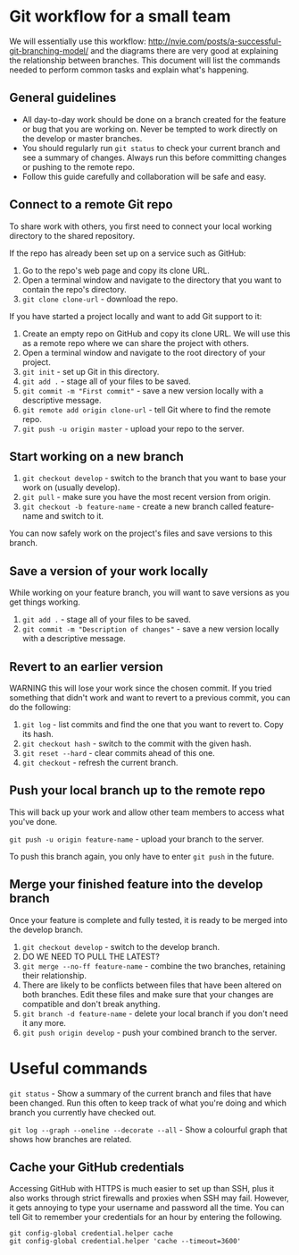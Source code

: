 # Git workflow for a small team

We will essentially use this workflow: http://nvie.com/posts/a-successful-git-branching-model/ and the diagrams there are very good at explaining the relationship between branches. This document will list the commands needed to perform common tasks and explain what's happening.


## General guidelines

- All day-to-day work should be done on a branch created for the feature or bug that you are working on. Never be tempted to work directly on the develop or master branches.
- You should regularly run `git status` to check your current branch and see a summary of changes. Always run this before committing changes or pushing to the remote repo.
- Follow this guide carefully and collaboration will be safe and easy.


## Connect to a remote Git repo

To share work with others, you first need to connect your local working directory to the shared repository.

If the repo has already been set up on a service such as GitHub:

1. Go to the repo's web page and copy its clone URL.
1. Open a terminal window and navigate to the directory that you want to contain the repo's directory.
1. `git clone clone-url` - download the repo.

If you have started a project locally and want to add Git support to it:

1. Create an empty repo on GitHub and copy its clone URL. We will use this as a remote repo where we can share the project with others.
1. Open a terminal window and navigate to the root directory of your project.
1. `git init` - set up Git in this directory.
1. `git add .` - stage all of your files to be saved.
1. `git commit -m "First commit"` - save a new version locally with a descriptive message. 
1. `git remote add origin clone-url` - tell Git where to find the remote repo.
1. `git push -u origin master` - upload your repo to the server.


## Start working on a new branch

1. `git checkout develop` - switch to the branch that you want to base your work on (usually develop).
1. `git pull` - make sure you have the most recent version from origin.
1. `git checkout -b feature-name` - create a new branch called feature-name and switch to it.

You can now safely work on the project's files and save versions to this branch.


## Save a version of your work locally

While working on your feature branch, you will want to save versions as you get things working.

1. `git add .` - stage all of your files to be saved.
1. `git commit -m "Description of changes"` - save a new version locally with a descriptive message.


## Revert to an earlier version

WARNING this will lose your work since the chosen commit. If you tried something that didn't work and want to revert to a previous commit, you can do the following:

1. `git log` - list commits and find the one that you want to revert to. Copy its hash.
1. `git checkout hash` - switch to the commit with the given hash.
1. `git reset --hard` - clear commits ahead of this one.
1. `git checkout` - refresh the current branch.


## Push your local branch up to the remote repo

This will back up your work and allow other team members to access what you've done.

`git push -u origin feature-name` - upload your branch to the server.

To push this branch again, you only have to enter `git push` in the future.


## Merge your finished feature into the develop branch

Once your feature is complete and fully tested, it is ready to be merged into the develop branch.

1. `git checkout develop` - switch to the develop branch.
1. DO WE NEED TO PULL THE LATEST?
1. `git merge --no-ff feature-name` - combine the two branches, retaining their relationship.
1. There are likely to be conflicts between files that have been altered on both branches. Edit these files and make sure that your changes are compatible and don't break anything.
1. `git branch -d feature-name` - delete your local branch if you don't need it any more.
1. `git push origin develop` - push your combined branch to the server.




# Useful commands

`git status` - Show a summary of the current branch and files that have been changed. Run this often to keep track of what you're doing and which branch you currently have checked out.

`git log --graph --oneline --decorate --all` - Show a colourful graph that shows how branches are related.


## Cache your GitHub credentials

Accessing GitHub with HTTPS is much easier to set up than SSH, plus it also works through strict firewalls and proxies when SSH may fail. However, it gets annoying to type your username and password all the time. You can tell Git to remember your credentials for an hour by entering the following.

	git config-global credential.helper cache
	git config-global credential.helper 'cache --timeout=3600'
